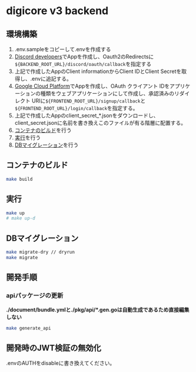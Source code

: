 # digicore v3 backend

## 環境構築

1. .env.sampleをコピーして.envを作成する
1. [Discord developers](https://discord.com/developers/applications)でAppを作成し、Oauth2のRedirectsに`${BACKEND_ROOT_URL}/discord/oauth/callback`を指定する
1. 上記で作成したAppのClient informationからClient IDとClient Secretを取得し、.envに追記する。
1. [Google Cloud Platform](https://console.cloud.google.com/home/dashboard)でAppを作成し、OAuth クライアント IDをアプリケーションの種類をウェブアプリケーションにして作成し、承認済みのリダイレクト URIに`${FRONTEND_ROOT_URL}/signup/callback`と`${FRONTEND_ROOT_URL}/login/callback`を指定する。
1. 上記で作成したAppのclient_secret_*.jsonをダウンロードし、client_secret.jsonに名前を書き換えこのファイルが有る階層に配置する。
1. [コンテナのビルド](#コンテナのビルド)を行う
1. [実行](#実行)を行う
1. [DBマイグレーション](#DBマイグレーション)を行う

## コンテナのビルド

```sh
make build
```

## 実行

```sh
make up
# make up-d
```

## DBマイグレーション

```sh
make migrate-dry // dryrun
make migrate
```

## 開発手順

### apiパッケージの更新

**./document/bundle.ymlと./pkg/api/*.gen.goは自動生成であるため直接編集しない**

```sh
make generate_api
```

## 開発時のJWT検証の無効化

.envのAUTHをdisableに書き換えてください。
